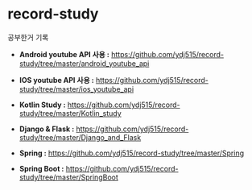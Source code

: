 # record-study

공부한거 기록

- **Android youtube API 사용 :** https://github.com/ydj515/record-study/tree/master/android_youtube_api

- **IOS youtube API 사용 :** https://github.com/ydj515/record-study/tree/master/ios_youtube_api

- **Kotlin Study :** https://github.com/ydj515/record-study/tree/master/Kotlin_study

- **Django & Flask :** https://github.com/ydj515/record-study/tree/master/Django_and_Flask

- **Spring :** https://github.com/ydj515/record-study/tree/master/Spring

- **Spring Boot :** https://github.com/ydj515/record-study/tree/master/SpringBoot
